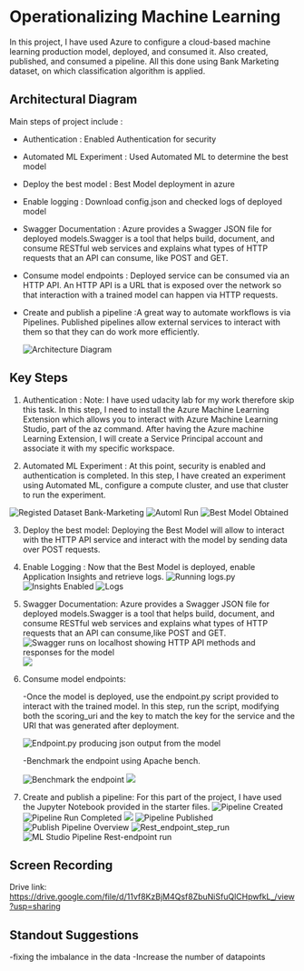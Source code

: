 
# Operationalizing Machine Learning

In this project, I have used Azure to configure a cloud-based machine learning production model, deployed, and consumed it. Also created, published, and consumed a pipeline. All this done using Bank Marketing dataset, on which classification algorithm is applied.

## Architectural Diagram

Main steps of project include :

 -  Authentication : Enabled Authentication for security

 -  Automated ML Experiment : Used Automated ML to determine the best model

 -  Deploy the best model : Best Model deployment in azure

 -  Enable logging : Download config.json and checked logs of deployed model 

 -  Swagger Documentation : Azure provides a Swagger JSON file for deployed models.Swagger is a tool that helps build, document, 
                            and consume RESTful web services and explains what types of HTTP requests that an API can consume,
                            like POST and GET.

 -  Consume model endpoints : Deployed service can be consumed via an HTTP API. An HTTP API is a URL that is exposed over the
                              network so that interaction with a trained model can happen via HTTP requests.

 -  Create and publish a pipeline :A great way to automate workflows is via Pipelines. Published pipelines allow external services
                                   to interact with them so that they can do work more efficiently.

    ![Architecture Diagram](.\screenshot\arch.png)                                   
 

## Key Steps

1) Authentication :
 Note: I have used udacity lab for my work therefore skip this task.
 In this step, I need to install the Azure Machine Learning Extension which allows you to interact with Azure Machine Learning Studio, part of the az command. After having the Azure machine Learning Extension, I will create a Service Principal account and associate it with my specific workspace.

2) Automated ML Experiment :
  At this point, security is enabled and authentication is completed. In this step, I have created an experiment using Automated ML, configure a compute cluster, and use that cluster to run the experiment.

  ![Registed Dataset Bank-Marketing](./screenshot/Registed_dataset.PNG)
  ![Automl Run](./screenshot/automl_run_comp.PNG)
  ![Best Model Obtained](.\screenshot\best_model.PNG)

3) Deploy the best model: 
  Deploying the Best Model will allow to interact with the HTTP API service and interact with the model by sending data over POST requests.

4) Enable Logging :
  Now that the Best Model is deployed, enable Application Insights and retrieve logs.
  ![Running logs.py](.\screenshot\logs_runnning.PNG) 
  ![Insights Enabled](.\screenshot\insight_enabled.PNG)
  ![Logs](.\screenshot\logs.PNG)

5) Swagger Documentation:
  Azure provides a Swagger JSON file for deployed models.Swagger is a tool that helps build, document, and consume RESTful web services and explains what types of HTTP requests that an API can consume,like POST and GET.
  ![Swagger runs on localhost showing HTTP API methods and responses for the model](.\screenshot\swagger_local1.PNG)
  ![](.\screenshot\swagger_local2.PNG)

6) Consume model endpoints:
   
   -Once the model is deployed, use the endpoint.py script provided to interact with the trained model. In this step, run the script, modifying both the scoring_uri and the key to match the key for the service and the URI that was generated after deployment.

   ![Endpoint.py producing json output from the model](.\screenshot\endpoint.PNG)

   -Benchmark the endpoint using Apache bench.

   ![Benchmark the endpoint](.\screenshot\benchmark1.PNG)
   ![](.\screenshot\benchmark.PNG)

7) Create and publish a pipeline:
    For this part of the project, I have used the Jupyter Notebook provided in the starter files.
    ![Pipeline Created](.\screenshot\pipeline_created.PNG)
    ![Pipeline Run Completed](.\screenshot\runwidgets_pipeline.PNG)
    ![](.\screenshot\pipeline_complete.PNG)
    ![Pipeline Published](.\screenshot\publish_pipeline.PNG)
    ![Publish Pipeline Overview](.\screenshot\pipeline_endpoint.PNG)
    ![Rest_endpoint_step_run](.\screenshot\rest_endpoint_run.PNG)
    ![ML Studio Pipeline Rest-endpoint run](.\screenshot\pipeline_rest_enpoint_run.PNG)


## Screen Recording
   Drive link: https://drive.google.com/file/d/11vf8KzBjM4Qsf8ZbuNiSfuQlCHpwfkL_/view?usp=sharing


## Standout Suggestions
 -fixing the imbalance in the data
 -Increase the number of datapoints

